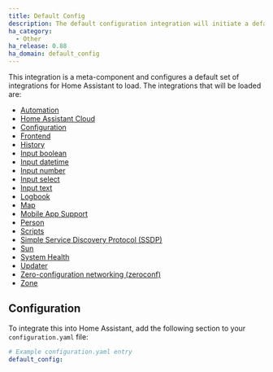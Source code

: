 ```yaml
---
title: Default Config
description: The default configuration integration will initiate a default configuration for Home Assistant.
ha_category:
  - Other
ha_release: 0.88
ha_domain: default_config
---
```


This integration is a meta-component and configures a default set of integrations for Home Assistant to load. The integrations that will be loaded are:

- [Automation](/integrations/automation/)
- [Home Assistant Cloud](/integrations/cloud/)
- [Configuration](/integrations/config/)
- [Frontend](/integrations/frontend/)
- [History](/integrations/history/)
- [Input boolean](/integrations/input_boolean)
- [Input datetime](/integrations/input_datetime)
- [Input number](/integrations/input_number)
- [Input select](/integrations/input_select)
- [Input text](/integrations/input_text)
- [Logbook](/integrations/logbook/)
- [Map](/integrations/map/)
- [Mobile App Support](/integrations/mobile_app/)
- [Person](/integrations/person/)
- [Scripts](/integrations/script/)
- [Simple Service Discovery Protocol (SSDP)](/integrations/ssdp/)
- [Sun](/integrations/sun/)
- [System Health](/integrations/system_health/)
- [Updater](/integrations/updater/)
- [Zero-configuration networking (zeroconf)](/integrations/zeroconf/)
- [Zone](/integrations/zone)

## Configuration

To integrate this into Home Assistant, add the following section to your `configuration.yaml` file:

```yaml
# Example configuration.yaml entry
default_config:
```
